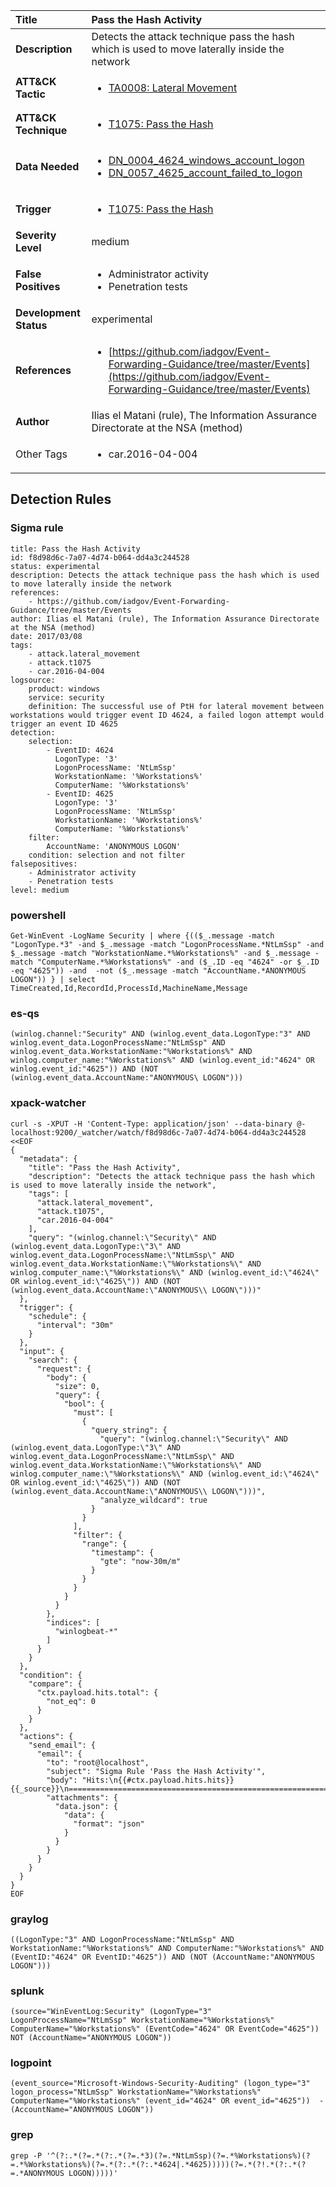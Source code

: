 | Title                    | Pass the Hash Activity       |
|:-------------------------|:------------------|
| **Description**          | Detects the attack technique pass the hash which is used to move laterally inside the network |
| **ATT&amp;CK Tactic**    |  <ul><li>[TA0008: Lateral Movement](https://attack.mitre.org/tactics/TA0008)</li></ul>  |
| **ATT&amp;CK Technique** | <ul><li>[T1075: Pass the Hash](https://attack.mitre.org/techniques/T1075)</li></ul>  |
| **Data Needed**          | <ul><li>[DN_0004_4624_windows_account_logon](../Data_Needed/DN_0004_4624_windows_account_logon.md)</li><li>[DN_0057_4625_account_failed_to_logon](../Data_Needed/DN_0057_4625_account_failed_to_logon.md)</li></ul>  |
| **Trigger**              | <ul><li>[T1075: Pass the Hash](../Triggers/T1075.md)</li></ul>  |
| **Severity Level**       | medium |
| **False Positives**      | <ul><li>Administrator activity</li><li>Penetration tests</li></ul>  |
| **Development Status**   | experimental |
| **References**           | <ul><li>[https://github.com/iadgov/Event-Forwarding-Guidance/tree/master/Events](https://github.com/iadgov/Event-Forwarding-Guidance/tree/master/Events)</li></ul>  |
| **Author**               | Ilias el Matani (rule), The Information Assurance Directorate at the NSA (method) |
| Other Tags           | <ul><li>car.2016-04-004</li></ul> | 

## Detection Rules

### Sigma rule

```
title: Pass the Hash Activity
id: f8d98d6c-7a07-4d74-b064-dd4a3c244528
status: experimental
description: Detects the attack technique pass the hash which is used to move laterally inside the network
references:
    - https://github.com/iadgov/Event-Forwarding-Guidance/tree/master/Events
author: Ilias el Matani (rule), The Information Assurance Directorate at the NSA (method)
date: 2017/03/08
tags:
    - attack.lateral_movement
    - attack.t1075
    - car.2016-04-004
logsource:
    product: windows
    service: security
    definition: The successful use of PtH for lateral movement between workstations would trigger event ID 4624, a failed logon attempt would trigger an event ID 4625
detection:
    selection:
        - EventID: 4624
          LogonType: '3'
          LogonProcessName: 'NtLmSsp'
          WorkstationName: '%Workstations%'
          ComputerName: '%Workstations%'
        - EventID: 4625
          LogonType: '3'
          LogonProcessName: 'NtLmSsp'
          WorkstationName: '%Workstations%'
          ComputerName: '%Workstations%'
    filter:
        AccountName: 'ANONYMOUS LOGON'
    condition: selection and not filter
falsepositives:
    - Administrator activity
    - Penetration tests
level: medium

```





### powershell
    
```
Get-WinEvent -LogName Security | where {(($_.message -match "LogonType.*3" -and $_.message -match "LogonProcessName.*NtLmSsp" -and $_.message -match "WorkstationName.*%Workstations%" -and $_.message -match "ComputerName.*%Workstations%" -and ($_.ID -eq "4624" -or $_.ID -eq "4625")) -and  -not ($_.message -match "AccountName.*ANONYMOUS LOGON")) } | select TimeCreated,Id,RecordId,ProcessId,MachineName,Message
```


### es-qs
    
```
(winlog.channel:"Security" AND (winlog.event_data.LogonType:"3" AND winlog.event_data.LogonProcessName:"NtLmSsp" AND winlog.event_data.WorkstationName:"%Workstations%" AND winlog.computer_name:"%Workstations%" AND (winlog.event_id:"4624" OR winlog.event_id:"4625")) AND (NOT (winlog.event_data.AccountName:"ANONYMOUS\ LOGON")))
```


### xpack-watcher
    
```
curl -s -XPUT -H 'Content-Type: application/json' --data-binary @- localhost:9200/_watcher/watch/f8d98d6c-7a07-4d74-b064-dd4a3c244528 <<EOF
{
  "metadata": {
    "title": "Pass the Hash Activity",
    "description": "Detects the attack technique pass the hash which is used to move laterally inside the network",
    "tags": [
      "attack.lateral_movement",
      "attack.t1075",
      "car.2016-04-004"
    ],
    "query": "(winlog.channel:\"Security\" AND (winlog.event_data.LogonType:\"3\" AND winlog.event_data.LogonProcessName:\"NtLmSsp\" AND winlog.event_data.WorkstationName:\"%Workstations%\" AND winlog.computer_name:\"%Workstations%\" AND (winlog.event_id:\"4624\" OR winlog.event_id:\"4625\")) AND (NOT (winlog.event_data.AccountName:\"ANONYMOUS\\ LOGON\")))"
  },
  "trigger": {
    "schedule": {
      "interval": "30m"
    }
  },
  "input": {
    "search": {
      "request": {
        "body": {
          "size": 0,
          "query": {
            "bool": {
              "must": [
                {
                  "query_string": {
                    "query": "(winlog.channel:\"Security\" AND (winlog.event_data.LogonType:\"3\" AND winlog.event_data.LogonProcessName:\"NtLmSsp\" AND winlog.event_data.WorkstationName:\"%Workstations%\" AND winlog.computer_name:\"%Workstations%\" AND (winlog.event_id:\"4624\" OR winlog.event_id:\"4625\")) AND (NOT (winlog.event_data.AccountName:\"ANONYMOUS\\ LOGON\")))",
                    "analyze_wildcard": true
                  }
                }
              ],
              "filter": {
                "range": {
                  "timestamp": {
                    "gte": "now-30m/m"
                  }
                }
              }
            }
          }
        },
        "indices": [
          "winlogbeat-*"
        ]
      }
    }
  },
  "condition": {
    "compare": {
      "ctx.payload.hits.total": {
        "not_eq": 0
      }
    }
  },
  "actions": {
    "send_email": {
      "email": {
        "to": "root@localhost",
        "subject": "Sigma Rule 'Pass the Hash Activity'",
        "body": "Hits:\n{{#ctx.payload.hits.hits}}{{_source}}\n================================================================================\n{{/ctx.payload.hits.hits}}",
        "attachments": {
          "data.json": {
            "data": {
              "format": "json"
            }
          }
        }
      }
    }
  }
}
EOF

```


### graylog
    
```
((LogonType:"3" AND LogonProcessName:"NtLmSsp" AND WorkstationName:"%Workstations%" AND ComputerName:"%Workstations%" AND (EventID:"4624" OR EventID:"4625")) AND (NOT (AccountName:"ANONYMOUS LOGON")))
```


### splunk
    
```
(source="WinEventLog:Security" (LogonType="3" LogonProcessName="NtLmSsp" WorkstationName="%Workstations%" ComputerName="%Workstations%" (EventCode="4624" OR EventCode="4625")) NOT (AccountName="ANONYMOUS LOGON"))
```


### logpoint
    
```
(event_source="Microsoft-Windows-Security-Auditing" (logon_type="3" logon_process="NtLmSsp" WorkstationName="%Workstations%" ComputerName="%Workstations%" (event_id="4624" OR event_id="4625"))  -(AccountName="ANONYMOUS LOGON"))
```


### grep
    
```
grep -P '^(?:.*(?=.*(?:.*(?=.*3)(?=.*NtLmSsp)(?=.*%Workstations%)(?=.*%Workstations%)(?=.*(?:.*(?:.*4624|.*4625)))))(?=.*(?!.*(?:.*(?=.*ANONYMOUS LOGON)))))'
```



